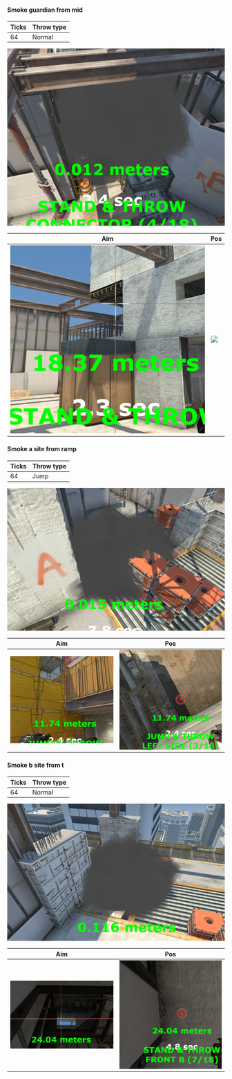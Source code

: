 #### Smoke guardian from mid

| Ticks  | Throw type |
| ------ | ---------- |
| 64     | Normal     |

![](vertigo-result-smoke-guardian-from-mid.png)

| Aim| Pos |
|----|-----|
| ![](vertigo-aim-smoke-guardian-from-mid.png) | ![](vertigo-pos-smoke-guardian-from-mid.png)

#### Smoke a site from ramp

| Ticks  | Throw type |
| ------ | ---------- |
| 64     | Jump       |

![](vertigo-result-smoke-a-site-from-ramp.png)

| Aim| Pos |
|----|-----|
| ![](vertigo-aim-smoke-a-site-from-ramp.png) | ![](vertigo-pos-smoke-a-site-from-ramp.png)

#### Smoke b site from t

| Ticks  | Throw type |
| ------ | ---------- |
| 64     | Normal     |

![](vertigo-result-smoke-b-site-from-t.png)

| Aim| Pos |
|----|-----|
| ![](vertigo-aim-smoke-b-site-from-t.png) | ![](vertigo-pos-smoke-b-site-from-t.png)